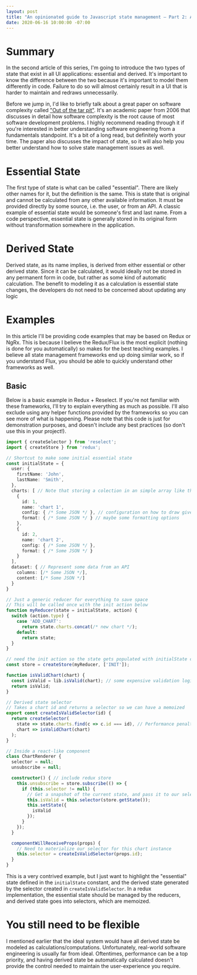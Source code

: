 ```yaml
---
layout: post
title: "An opinionated guide to Javascript state management — Part 2: A tale of two states"
date: 2020-06-16 10:00:00 -07:00
---
```

# Summary

In the second article of this series, I'm going to introduce the two types of state that exist in all UI applications: essential and derived. It's important to know the difference between the two because it's important to model them differently in code. Failure to do so will almost certainly result in a UI that is harder to maintain and redraws unnecessarily.

Before we jump in, I'd like to briefly talk about a great paper on software complexity called ["Out of the tar pit"](http://curtclifton.net/papers/MoseleyMarks06a.pdf). It's an academic paper from 2006 that discusses in detail how software complexity is the root cause of most software development problems. I highly recommend reading through it if you're interested in better understanding software engineering from a fundamentals standpoint. It's a bit of a long read, but definitely worth your time. The paper also discusses the impact of state, so it will also help you better understand how to solve state management issues as well.

<!--more-->

# Essential State

The first type of state is what can be called "essential". There are likely other names for it, but the definition is the same. This is state that is original and cannot be calculated from any other available information. It must be provided directly by some source, i.e. the user, or from an API. A classic example of essential state would be someone's first and last name. From a code perspective, essential state is generally stored in its original form without transformation somewhere in the application.

# Derived State

Derived state, as its name implies, is derived from either essential or other derived state. Since it can be calculated, it would ideally not be stored in any permanent form in code, but rather as some kind of automatic calculation. The benefit to modeling it as a calculation is  essential state changes, the developers do not need to be concerned about updating any logic  

# Examples

In this article I'll be providing code examples that may be based on Redux or NgRx. This is because I believe the Redux/Flux is the most explicit (nothing is done for you automatically) so makes for the best teaching examples. I believe all state management frameworks end up doing similar work, so if you understand Flux, you should be able to quickly understand other frameworks as well.

## Basic

Below is a basic example in Redux + Reselect. If you're not familiar with these frameworks, I'll try to explain everything as much as possible. I'll also exclude using any helper functions provided by the frameworks so you can see more of what is happening. Please note that this code is just for demonstration purposes, and doesn't include any best practices (so don't use this in your project!).

```ts
import { createSelector } from 'reselect';
import { createStore } from 'redux';

// Shortcut to make some initial essential state
const initialState = {
  user: {
    firstName: 'John',
    lastName: 'Smith',
  },
  charts: [ // Note that storing a colection in an simple array like this may be slower
    {
      id: 1,
      name: 'chart 1',
      config: { /* Some JSON */ }, // configuration on how to draw given the dataset
      format: { /* Some JSON */ } // maybe some formatting options
    },
    {
      id: 2,
      name: 'chart 2',
      config: { /* Some JSON */ },
      format: { /* Some JSON */ }
    }
  ],
  dataset: { // Represent some data from an API
    columns: [/* Some JSON */],
    content: [/* Some JSON */]
  }
}

// Just a generic reducer for everything to save space
// This will be called once with the init action below
function myReducer(state = initialState, action) {
  switch (action.type) {
    case 'ADD_CHART':
      return state.charts.concat(/* new chart */);
    default:
      return state;
  }
}

// need the init action so the state gets populated with initialState constant
const store = createStore(myReducer, ['INIT']); 

function isValidChart(chart) {
  const isValid = lib.isValid(chart); // some expensive validation logic
  return isValid;
}

// Derived state selector
// Takes a chart id and returns a selector so we can have a memoized 
export const createIsValidSelector(id) {
  return createSelector(
    state => state.charts.find(c => c.id === id), // Performance penalty
    chart => isValidChart(chart)
  );
}

// Inside a react-like component
class ChartRenderer {
  selector = null;
  unsubscribe = null;

  constructor() { // include redux store
    this.unsubscribe = store.subscribe(() => {
      if (this.selector != null) {
        // Get a snapshot of the current state, and pass it to our selector
        this.isValid = this.selector(store.getState());
        this.setState({
          isValid
        });
      }
    });
  }

  componentWillReceiveProps(props) {
    // Need to materialize our selector for this chart instance
    this.selector = createIsValidSelector(props.id);
  }
}
```

This is a very contrived example, but I just want to highlight the "essential" state defined in the `initialState` constant, and the derived state generated by the selector created in `createIsValidSelector`. In a redux implementation, the essential state should be managed by the reducers, and derived state goes into selectors, which are memoized.

## 

# You still need to be flexible

I mentioned earlier that the ideal system would have all derived state be modeled as calculations/computations. Unfortunately, real-world software engineering is usually far from ideal. Oftentimes, performance can be a top priority, and having derived state be automatically calculated doesn't provide the control needed to maintain the user-experience you require.